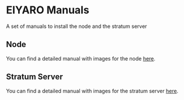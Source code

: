 # EIYARO Manuals
A set of manuals to install the node and the stratum server

## Node

You can find a detailed manual with images for the node [here](Node/Node_Install_Manual.md).

## Stratum Server

You can find a detailed manual with images for the stratum server [here](StratumServer/Stratum_Server_Install_Manual.md).